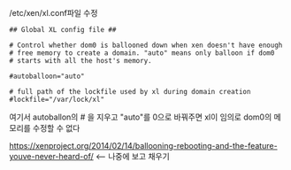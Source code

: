 
/etc/xen/xl.conf파일 수정
```
## Global XL config file ##

# Control whether dom0 is ballooned down when xen doesn't have enough
# free memory to create a domain. "auto" means only balloon if dom0
# starts with all the host's memory.

#autoballoon="auto"

# full path of the lockfile used by xl during domain creation
#lockfile="/var/lock/xl"

```
여기서 autoballon의 # 을 지우고 "auto"를 0으로 바꿔주면 xl이 임의로 dom0의 메모리를 수정할 수 없다

https://xenproject.org/2014/02/14/ballooning-rebooting-and-the-feature-youve-never-heard-of/ <-- 나중에 보고 채우기
